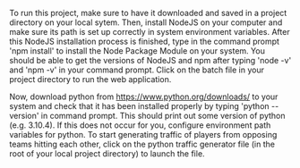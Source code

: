 To run this project, make sure to have it downloaded and saved in a project directory on your local sytem. Then, install NodeJS on your computer and make sure its path is set up correctly in system environment variables. After this NodeJS installation process is finished, type in the command prompt 'npm install' to install the Node Package Module on your system. You should be able to get the versions of NodeJS and npm after typing 'node -v' and 'npm -v' in your command prompt. Click on the batch file in your project directory to run the web application. 

Now, download python from https://www.python.org/downloads/ to your system and check that it has been installed properly by typing 'python --version' in command prompt.
This should print out some version of python (e.g. 3.10.4). If this does not occur for you, configure environment path variables for python. 
To start generating traffic of players from opposing teams hitting each other, click on the python traffic generator file (in the root of your local project directory)
to launch the file. 
